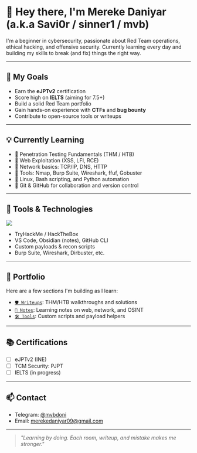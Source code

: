 # 👋 Hey there, I'm Mereke Daniyar (a.k.a Savi0r / sinner1 / mvb)

I'm a beginner in cybersecurity, passionate about Red Team operations, ethical hacking, and offensive security. Currently learning every day and building my skills to break (and fix) things the right way.

---

## 🎯 My Goals

- Earn the **eJPTv2** certification  
- Score high on **IELTS** (aiming for 7.5+)  
- Build a solid Red Team portfolio  
- Gain hands-on experience with **CTFs** and **bug bounty**  
- Contribute to open-source tools or writeups  

---

## 💡 Currently Learning

- 🔸 Penetration Testing Fundamentals (THM / HTB)  
- 🔸 Web Exploitation (XSS, LFI, RCE)  
- 🔸 Network basics: TCP/IP, DNS, HTTP  
- 🔸 Tools: Nmap, Burp Suite, Wireshark, ffuf, Gobuster  
- 🔸 Linux, Bash scripting, and Python automation  
- 🔸 Git & GitHub for collaboration and version control  

---

## 🧰 Tools & Technologies

<img src="https://skillicons.dev/icons?i=linux,bash,python,git,vscode,html,js&theme=light" />

+ TryHackMe / HackTheBox  
+ VS Code, Obsidian (notes), GitHub CLI  
+ Custom payloads & recon scripts  
+ Burp Suite, Wireshark, Dirbuster, etc.

---

## 📂 Portfolio

Here are a few sections I'm building as I learn:

- [`🛡️ Writeups`](./writeups): THM/HTB walkthroughs and solutions  
- [`🧠 Notes`](./notes): Learning notes on web, network, and OSINT  
- [`🛠️ Tools`](./tools): Custom scripts and payload helpers  

---

## 📚 Certifications

- [ ] eJPTv2 (INE)  
- [ ] TCM Security: PJPT  
- [ ] IELTS (in progress)  

---

## 📫 Contact

- Telegram: [@mvbdoni](https://t.me/mvbdoni)  
- Email: merekedaniyar09@gmail.com  

---

> _"Learning by doing. Each room, writeup, and mistake makes me stronger."_
